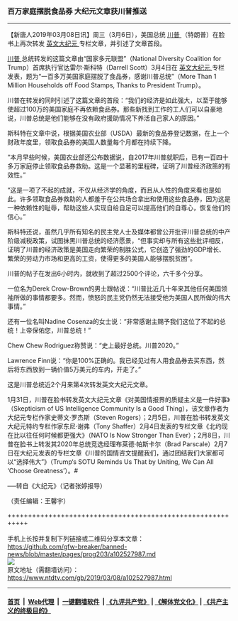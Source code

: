 ### 百万家庭摆脱食品券 大纪元文章获川普推送
------------------------

<div class="post_content" itemprop="articleBody">
 <p>
  【新唐人2019年03月08日讯】周三（3月6日），美国总统
  <a href="https://www.ntdtv.com/gb/川普.htm">
   川普
  </a>
  （特朗普）在脸书上再次转发
  <a href="https://www.ntdtv.com/gb/英文大纪元.htm">
   英文大纪元
  </a>
  专栏文章，并引述了文章首段。
 </p>
 <p>
  <a href="https://www.ntdtv.com/gb/川普.htm">
   川普
  </a>
  总统转发的这篇文章由“国家多元联盟”（National Diversity Coalition for Trump）首席执行官达雷尔‧斯科特（Darrell Scott）3月4日在
  <a href="https://www.ntdtv.com/gb/英文大纪元.htm">
   英文大纪元
  </a>
  专栏发表，题为“一百多万美国家庭摆脱了食品券，感谢川普总统”（More Than 1 Million Households off Food Stamps, Thanks to President Trump）。
 </p>
 <p>
 </p>
 <p>
  川普在转发的同时引述了这篇文章的首段：“我们的经济是如此强大，以至于能够使超过100万的美国家庭不再依赖食品券。那些新找到工作的工人们可以自豪地说，川普总统是他们能够在没有政府援助情况下养活自己家人的原因。”
 </p>
 <p>
  斯科特在文章中说，根据美国农业部（USDA）最新的食品券登记数据，在上一个财政年度里，领取食品券的美国人数量每个月都在持续下降。
 </p>
 <p>
  “本月早些时候，美国农业部还公布数据说，自2017年川普就职后，已有一百四十多万家庭停止领取食品券救助。这是一个显著的里程碑，证明了川普经济政策的有效性。”
 </p>
 <p>
  “这是一项了不起的成就，不仅从经济学的角度，而且从人性的角度来看也是如此。许多领取食品券救助的人都羞于在公共场合拿出和使用这些食品券，因为这是一种依赖性的耻辱，帮助这些人实现自给自足可以提高他们的自尊心，恢复他们的信心。”
 </p>
 <p>
  斯科特还说，虽然几乎所有知名的民主党人士及媒体都曾公开批评川普总统的中产阶级减税政策，试图抹黑川普总统的经济愿景，“但事实却与所有这些批评相反，证明了川普的经济政策是美国走向繁荣的制胜公式，它创造了强劲的GDP增长、繁荣的劳动力市场和更高的工资，使得更多的美国人能够摆脱贫困”。
 </p>
 <p>
  川普的帖子在发出6小时内，就收到了超过2500个评论，六千多个分享。
 </p>
 <p>
  一位名为Derek Crow-Brown的男士跟帖说：“川普比近几十年来其他任何美国领袖所做的事情都要多。然而，愤怒的民主党仍然无法接受他为美国人民所做的伟大事情。”
 </p>
 <p>
  还有一位名叫Nadine Cosenza的女士说：“非常感谢主赐予我们这位了不起的总统！上帝保佑您，川普总统！”
 </p>
 <p>
  Chew Chew Rodriguez称赞说：“史上最好总统。川普2020。”
 </p>
 <p>
  Lawrence Finn说：“你是100%正确的。我已经见过有人用食品券去买东西，然后将东西放到一辆价值5万美元的车内，开走了。”
 </p>
 <p>
  这是川普总统近2个月来第4次转发英文大纪元文章。
 </p>
 <p>
  1月31日，川普在脸书转发英文大纪元文章《对美国情报界的质疑主义是一件好事》（Skepticism of US Intelligence Community Is a Good Thing），该文章作者为大纪元专栏作家史蒂文‧罗杰斯（Steven Rogers）；2月5日，川普在脸书转发英文大纪元特约专栏作家东尼‧谢弗（Tony Shaffer）2月4日发表的专栏文章《北约现在比以往任何时候都更强大》（NATO Is Now Stronger Than Ever）；2月8日，川普在脸书上转发其2020年总统竞选经理布莱德·帕斯卡尔（Brad Parscale）2月7日在大纪元发表的专栏文章《川普的国情咨文提醒我们，通过团结我们大家都可以“选择伟大”》（Trump‘s SOTU Reminds Us That by Uniting, We Can All ‘Choose Greatness’）。#
 </p>
 <p>
  ──转自《大纪元》（记者张婷报导）
 </p>
 <p>
  （责任编辑：王馨宇）
 </p>
 <div class="single_ad">
 </div>
</div>

+++++++++++++++++++++++++++++++++++++++++++++++++++++++++++<br/><br/>
手机上长按并复制下列链接或二维码分享本文章：<br/>
https://github.com/gfw-breaker/banned-news/blob/master/pages/prog203/a102527987.md <br/>
<a href='https://github.com/gfw-breaker/banned-news/blob/master/pages/prog203/a102527987.md'><img src='https://github.com/gfw-breaker/banned-news/blob/master/pages/prog203/a102527987.md.png'/></a> <br/>
原文地址（需翻墙访问）：https://www.ntdtv.com/gb/2019/03/08/a102527987.html


------------------------
#### [首页](https://github.com/gfw-breaker/banned-news/blob/master/README.md) &nbsp;|&nbsp; [Web代理](https://github.com/labour-camp/helloworld) &nbsp;|&nbsp; [一键翻墙软件](https://github.com/gfw-breaker/nogfw/blob/master/README.md) &nbsp;| [《九评共产党》](https://github.com/gfw-breaker/9ping.md/blob/master/README.md#九评之一评共产党是什么) | [《解体党文化》](https://github.com/gfw-breaker/jtdwh.md/blob/master/README.md) | [《共产主义的终极目的》](https://github.com/gfw-breaker/gczydzjmd.md/blob/master/README.md)

